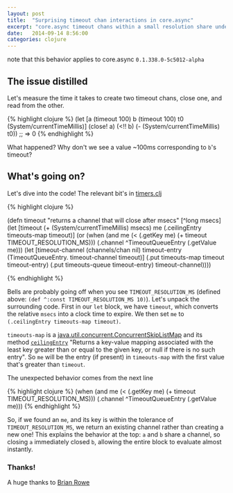 ```yaml
---
layout: post
title:  "Surprising timeout chan interactions in core.async"
excerpt: "core.async timeout chans within a small resolution share underlying channels, leading to occasional surprises"
date:   2014-09-14 8:56:00
categories: clojure
---
```




note that this behavior applies to core.async `0.1.338.0-5c5012-alpha`

## The issue distilled

Let's measure the time it takes to create two timeout chans, close one, and read from the other.

{% highlight clojure %}
(let [a (timeout 100)
      b (timeout 100)
      t0 (System/currentTimeMillis)]
  (close! a)
  (<!! b)
  (- (System/currentTimeMillis) t0))
;; => 0
{% endhighlight %}

What happened? Why don't we see a value ~100ms corresponding to `b`'s timeout?

## What's going on?

Let's dive into the code! The relevant bit's in [timers.clj](https://github.com/clojure/core.async/blob/53bf7866f195e6ba247ff7122b99784e66e9f1bb/src/main/clojure/clojure/core/async/impl/timers.clj#L43)

{% highlight clojure %}

(defn timeout
  "returns a channel that will close after msecs"
  [^long msecs]
  (let [timeout (+ (System/currentTimeMillis) msecs)
        me (.ceilingEntry timeouts-map timeout)]
    (or (when (and me (< (.getKey me) (+ timeout TIMEOUT_RESOLUTION_MS)))
          (.channel ^TimeoutQueueEntry (.getValue me)))
        (let [timeout-channel (channels/chan nil)
              timeout-entry (TimeoutQueueEntry. timeout-channel timeout)]
          (.put timeouts-map timeout timeout-entry)
          (.put timeouts-queue timeout-entry)
          timeout-channel))))

{% endhighlight %}

Bells are probably going off when you see `TIMEOUT_RESOLUTION_MS` (defined above: `(def ^:const TIMEOUT_RESOLUTION_MS 10)`). Let's unpack the surrounding code. First in our `let` block, we have `timeout`, which converts the relative `msecs` into a clock time to expire. We then set `me` to `(.ceilingEntry timeouts-map timeout)`.

`timeouts-map` is a [java.util.concurrent.ConcurrentSkipListMap](http://docs.oracle.com/javase/7/docs/api/java/util/concurrent/ConcurrentSkipListMap.html) and its method [`ceilingEntry`](http://docs.oracle.com/javase/7/docs/api/java/util/concurrent/ConcurrentSkipListMap.html#ceilingEntry(K)) "Returns a key-value mapping associated with the least key greater than or equal to the given key, or null if there is no such entry". So `me` will be the entry (if present) in `timeouts-map` with the first value that's greater than `timeout`.

The unexpected behavior comes from the next line

{% highlight clojure %}
(when (and me (< (.getKey me) (+ timeout TIMEOUT_RESOLUTION_MS)))
          (.channel ^TimeoutQueueEntry (.getValue me)))
{% endhighlight %}

So, if we found an `me`, and its key is within the tolerance of `TIMEOUT_RESOLUTION_MS`, we return an existing channel rather than creating a new one! This explains the behavior at the top: `a` and `b` share a channel, so closing `a` immediately closed `b`, allowing the entire block to evaluate almost instantly.

### Thanks!

A huge thanks to [Brian Rowe](https://github.com/briprowe) 


